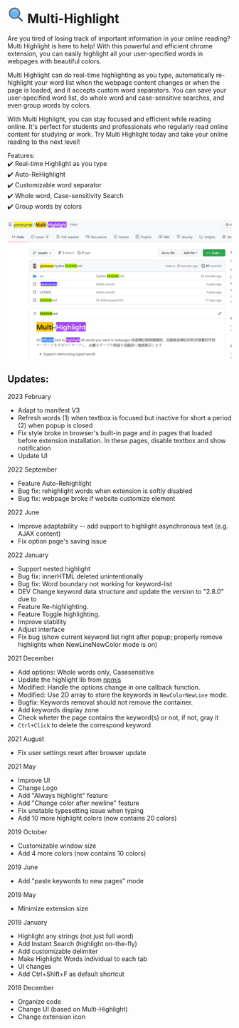 # ![extension-logo](src/img/logo38.png) Multi-Highlight

Are you tired of losing track of important information in your online reading? Multi Highlight is here to help! With this powerful and efficient chrome extension, you can easily highlight all your user-specified words in webpages with beautiful colors.

Multi Highlight can do real-time highlighting as you type, automatically re-highlight your word list when the webpage content changes or when the page is loaded, and it accepts custom word separators. You can save your user-specified word list, do whole word and case-sensitive searches, and even group words by colors.

With Multi Highlight, you can stay focused and efficient while reading online. It's perfect for students and professionals who regularly read online content for studying or work. Try Multi Highlight today and take your online reading to the next level!

Features:   
✔️ Real-time Highlight as you type  
✔️ Auto-ReHighlight  
✔️ Customizable word separator  
✔️ Whole word, Case-sensitivity Search  
✔️ Group words by colors    


![screenshot-2](doc/2_screenshot_github.jpg)

## Updates: 

2023 February
* Adapt to manifest V3
* Refresh words (1) when textbox is focused but inactive for short a period (2) when popup is closed
* Fix style broke in browser's built-in page and in pages that loaded before extension installation. In these pages, disable textbox and show notification
* Update UI

2022 September
* Feature Auto-Rehighlight
* Bug fix: rehighlight words when extension is softly disabled
* Bug fix: webpage broke if website customize <span> element

2022 June  
* Improve adaptability -- add support to highlight asynchronous text (e.g. AJAX content)
* Fix option page's saving issue

2022 January  
* Support nested highlight
* Bug fix: innerHTML deleted unintentionally
* Bug fix: Word boundary not working for keyword-list
* DEV Change keyword data structure and update the version to "2.8.0" due to 
* Feature Re-highlighting.
* Feature Toggle highlighting.
* Improve stability
* Adjust interface
* Fix bug (show current keyword list right after popup; properly remove highlights when NewLineNewColor mode is on)

2021 December
* Add options: Whole words only, Casesensitive
* Update the highlight lib from [npmjs](https://www.npmjs.com/package/jquery-highlight)
* Modified: Handle the options change in one callback function.
* Modified: Use 2D array to store the keywords in `NewColorNewLine` mode.
* Bugfix: Keywords removal should not remove the container.
* Add keywords display zone
* Check wheter the page contains the keyword(s) or not, if not, gray it
* `Ctrl+Click` to delete the correspond keyword

2021 August
* Fix user settings reset after browser update

2021 May
* Improve UI
* Change Logo
* Add "Always highlight" feature
* Add "Change color after newline" feature
* Fix unstable typesetting issue when typing
* Add 10 more highlight colors (now contains 20 colors)

2019 October
* Customizable window size
* Add 4 more colors (now contains 10 colors)

2019 June
* Add "paste keywords to new pages" mode

2019 May
* Minimize extension size

2019 January
* Highlight any strings (not just full word)
* Add Instant Search (highlight on-the-fly)
* Add customizable delimiter
* Make Highlight Words individual to each tab
* UI changes
* Add Ctrl+Shift+F as default shortcut

2018 December
* Organize code
* Change UI (based on Multi-Highlight)
* Change extension icon